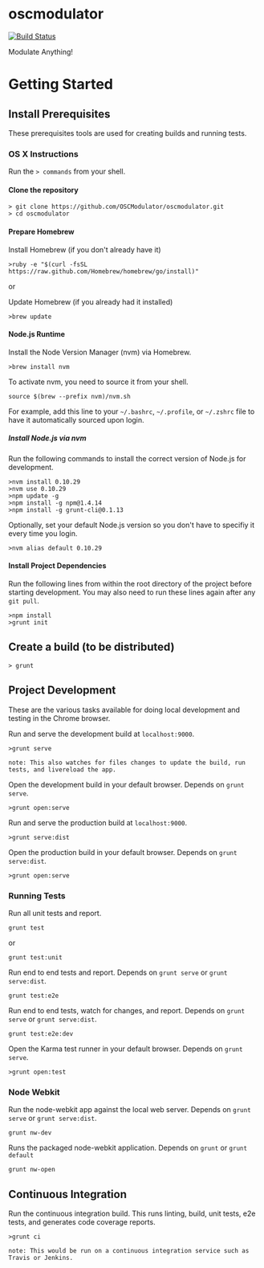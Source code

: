 oscmodulator
============

[![Build Status](https://travis-ci.org/OSCModulator/oscmodulator.png)](https://travis-ci.org/OSCModulator/oscmodulator)

Modulate Anything!

# Getting Started

## Install Prerequisites

These prerequisites tools are used for creating builds and running tests.

### OS X Instructions

Run the `> commands` from your shell.

#### Clone the repository

    > git clone https://github.com/OSCModulator/oscmodulator.git
    > cd oscmodulator

#### Prepare Homebrew

Install Homebrew (if you don't already have it)

    >ruby -e "$(curl -fsSL https://raw.github.com/Homebrew/homebrew/go/install)"
or

Update Homebrew (if you already had it installed)

    >brew update

#### Node.js Runtime

Install the Node Version Manager (nvm) via Homebrew.

    >brew install nvm

To activate nvm, you need to source it from your shell.

    source $(brew --prefix nvm)/nvm.sh
    
For example, add this line to your `~/.bashrc`, `~/.profile`, or `~/.zshrc` file to have it automatically sourced upon login.

##### Install Node.js via nvm

Run the following commands to install the correct version of Node.js for development.

    >nvm install 0.10.29
    >nvm use 0.10.29
    >npm update -g
    >npm install -g npm@1.4.14
    >npm install -g grunt-cli@0.1.13

Optionally, set your default Node.js version so you don't have to specifiy it every time you login.

    >nvm alias default 0.10.29

#### Install Project Dependencies

Run the following lines from within the root directory of the project before starting development. You may also need to run these lines again after any `git pull`.

    >npm install
    >grunt init
    
## Create a build (to be distributed)

    > grunt

## Project Development

These are the various tasks available for doing local development and testing in the Chrome browser.

Run and serve the development build at `localhost:9000`.

    >grunt serve    

`note: This also watches for files changes to update the build, run tests, and livereload the app.`

Open the development build in your default browser. Depends on `grunt serve`.

    >grunt open:serve

Run and serve the production build at `localhost:9000`.

    >grunt serve:dist
    
Open the production build in your default browser. Depends on `grunt serve:dist`.

    >grunt open:serve
    
### Running Tests

Run all unit tests and report.

    grunt test

or

    grunt test:unit
    
Run end to end tests and report.
Depends on `grunt serve` or `grunt serve:dist`.

    grunt test:e2e

Run end to end tests, watch for changes, and report.
Depends on `grunt serve` or `grunt serve:dist`.

    grunt test:e2e:dev
    
Open the Karma test runner in your default browser. Depends on `grunt serve`.

    >grunt open:test
    
### Node Webkit

Run the node-webkit app against the local web server.
Depends on `grunt serve` or `grunt serve:dist`.

	grunt nw-dev
	
Runs the packaged node-webkit application.
Depends on `grunt` or `grunt default`
	
	grunt nw-open
    
## Continuous Integration

Run the continuous integration build. This runs linting, build, unit tests, e2e tests, and generates code coverage reports.

    >grunt ci
    
`note: This would be run on a continuous integration service such as Travis or Jenkins.`
